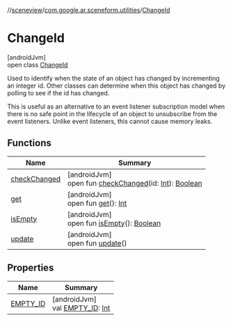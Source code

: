 //[sceneview](../../../index.md)/[com.google.ar.sceneform.utilities](../index.md)/[ChangeId](index.md)

# ChangeId

[androidJvm]\
open class [ChangeId](index.md)

Used to identify when the state of an object has changed by incrementing an integer id. Other classes can determine when this object has changed by polling to see if the id has changed. 

This is useful as an alternative to an event listener subscription model when there is no safe point in the lifecycle of an object to unsubscribe from the event listeners. Unlike event listeners, this cannot cause memory leaks.

## Functions

| Name | Summary |
|---|---|
| [checkChanged](check-changed.md) | [androidJvm]<br>open fun [checkChanged](check-changed.md)(id: [Int](https://kotlinlang.org/api/latest/jvm/stdlib/kotlin/-int/index.html)): [Boolean](https://kotlinlang.org/api/latest/jvm/stdlib/kotlin/-boolean/index.html) |
| [get](get.md) | [androidJvm]<br>open fun [get](get.md)(): [Int](https://kotlinlang.org/api/latest/jvm/stdlib/kotlin/-int/index.html) |
| [isEmpty](is-empty.md) | [androidJvm]<br>open fun [isEmpty](is-empty.md)(): [Boolean](https://kotlinlang.org/api/latest/jvm/stdlib/kotlin/-boolean/index.html) |
| [update](update.md) | [androidJvm]<br>open fun [update](update.md)() |

## Properties

| Name | Summary |
|---|---|
| [EMPTY_ID](-e-m-p-t-y_-i-d.md) | [androidJvm]<br>val [EMPTY_ID](-e-m-p-t-y_-i-d.md): [Int](https://kotlinlang.org/api/latest/jvm/stdlib/kotlin/-int/index.html) |
